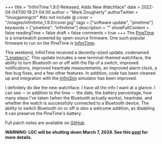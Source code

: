+++
title = "InfiniTime 1.9.0 Released, Adds New Watchface"
date = 2022-04-04T00:19:21-04:00
author = "Mark Dougherty"
authorTwitter = "linuxgamingctr" #do not include @
cover = "/images/infinitime_1.9.0/cover.jpg"
tags = ["software update", "pinetime"]
keywords = ["pinetime", "infinitime"]
description = ""
showFullContent = false
readingTime = false
draft = false
comments = true
+++
The [PineTime](https://boilingsteam.com/primed-for-pinetime/) is a smartwatch powered by open-source firmware. One such popular firmware to run on the PineTime is [InfiniTime](https://infinitime.io/).

This weekend, InfiniTime received a decently-sized update, codenamed ["Limeberry"](https://github.com/InfiniTimeOrg/InfiniTime/releases/tag/1.9.0). This update includes a new terminal-themed watchface, the ability to turn Bluetooth on or off with the flip of a switch, improved notifications, improved heartrate measurements, an improved alarm clock, a few bug fixes, and a few other features. In addition, code has been cleaned up and integration with the [InfiniSim](https://github.com/InfiniTimeOrg/InfiniSim) simulator has been improved.

I definitely do like the new watchface. I have all the info I want at a glance. I can see -- in addition to the time -- the date, the battery percentage, how many steps I've taken (when the Bluetooth actually works), heartrate, and whether the watch is successfully connected to a Bluetooth device. The ability to switch Bluetooth on or off is also a welcome addition, as disabling it can preserve the PineTime's battery.

Full patch notes are available on [GitHub](https://github.com/InfiniTimeOrg/InfiniTime/releases/tag/1.9.0).

**WARNING: LGC will be shutting down March 7, 2024. See this [post](https://linuxgamingcentral.com/posts/the-end-of-lgc/) for more details.**
